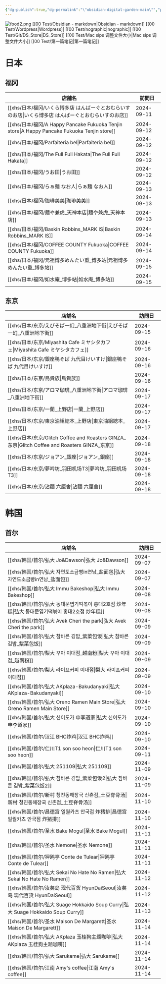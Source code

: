 ```yaml
---
{"dg-publish":true,"dg-permalink":"\"obsidian-digital-garden-main\"","permalink":"/\"obsidian-digital-garden-main\"/","tags":["garden","rednote","gardenEntry"],"updated":"2025-04-13T16:51:51.993+08:00"}
---
```


![food2.png](/img/user/Obsidian_garden/food2.png)
[[00 Test/Obsidian - markdown\|Obsidian - markdown]]
[[00 Test/Wordpress\|Wordpress]]
[[00 Test/nographic\|nographic]]
[[00 Test/Git/DS_Store\|DS_Store]]
[[00 Test/Mac sips 调整文件大小\|Mac sips 调整文件大小]]
[[00 Test/第一篇笔记\|第一篇笔记]]


# 日本
## 福冈
|店舗名|訪問日|
|------|------|
|[[xhs/日本/福冈/いくら博多店 はんばーぐとおむらいすのお店\|いくら博多店 はんばーぐとおむらいすのお店]]|2024-09-11|
|[[xhs/日本/福冈/A Happy Pancake Fukuoka Tenjin store\|A Happy Pancake Fukuoka Tenjin store]]|2024-09-12|
|[[xhs/日本/福冈/Parfaiteria bel\|Parfaiteria bel]]|2024-09-12|
|[[xhs/日本/福冈/The Full Full Hakata\|The Full Full Hakata]]|2024-09-12|
|[[xhs/日本/福冈/うお田\|うお田]]|2024-09-12|
|[[xhs/日本/福冈/らぁ麺 なお人\|らぁ麺 なお人]]|2024-09-13|
|[[xhs/日本/福冈/珈琲美美\|珈琲美美]]|2024-09-13|
|[[xhs/日本/福冈/麺や兼虎_天神本店\|麺や兼虎_天神本店]]|2024-09-13|
|[[xhs/日本/福冈/Baskin Robbins_MARK IS\|Baskin Robbins_MARK IS]]|2024-09-14|
|[[xhs/日本/福冈/COFFEE COUNTY Fukuoka\|COFFEE COUNTY Fukuoka]]|2024-09-14|
|[[xhs/日本/福冈/元祖博多めんたい重_博多站\|元祖博多めんたい重_博多站]]|2024-09-15|
|[[xhs/日本/福冈/如水庵_博多站\|如水庵_博多站]]|2024-09-15|



## 东京
|店舗名|訪問日|
|---|---|
|[[xhs/日本/东京/えびそば一幻_八重洲地下街\|えびそば一幻_八重洲地下街]]|2024-09-15|
|[[xhs/日本/东京/Miyashita Cafe ミヤシタカフェ\|Miyashita Cafe ミヤシタカフェ]]|2024-09-16|
|[[xhs/日本/东京/銀座鴨そば 九代目けいすけ\|銀座鴨そば 九代目けいすけ]]|2024-09-16|
|[[xhs/日本/东京/鳥貴族\|鳥貴族]]|2024-09-16|
|[[xhs/日本/东京/アロマ珈琲_八重洲地下街\|アロマ珈琲_八重洲地下街]]|2024-09-17|
|[[xhs/日本/东京/一蘭_上野店\|一蘭_上野店]]|2024-09-17|
|[[xhs/日本/东京/東京油組總本_上野店\|東京油組總本_上野店]]|2024-09-17|
|[[xhs/日本/东京/Glitch Coffee and Roasters GINZA_东京\|Glitch Coffee and Roasters GINZA_东京]]|2024-09-18|
|[[xhs/日本/东京/ジョアン_銀座\|ジョアン_銀座]]|2024-09-18|
|[[xhs/日本/东京/夢吟坊_羽田机场T3\|夢吟坊_羽田机场T3]]|2024-09-18|
|[[xhs/日本/东京/沾麵 六厘舍\|沾麵 六厘舍]]|2024-09-18|


# 韩国
## 首尔
| 店舗名                                   | 訪問日     |
| ------------------------------------------ | ---------- |
| [[xhs/韩国/首尔/弘大 Jo&Dawson\|弘大 Jo&Dawson]]                         | 2024-09-07 |
| [[xhs/韩国/首尔/弘大 자연도소금빵in연남_盐面包\|弘大 자연도소금빵in연남_盐面包]]         | 2024-09-07 |
| [[xhs/韩国/首尔/弘大 Immu Bakeshop\|弘大 Immu Bakeshop]]                     | 2024-09-08 |
| [[xhs/韩国/首尔/弘大 동대문엽기떡볶이 홍대2호점 炒年糕\|弘大 동대문엽기떡볶이 홍대2호점 炒年糕]] | 2024-09-08 |
| [[xhs/韩国/首尔/弘大 Avek Cheri the park\|弘大 Avek Cheri the park]]               | 2024-09-09 |
| [[xhs/韩国/首尔/弘大 참바른 김밥_紫菜包饭\|弘大 참바른 김밥_紫菜包饭]]              | 2024-09-09 |
| [[xhs/韩国/首尔/梨大 꾸아 이대점_越南粉\|梨大 꾸아 이대점_越南粉]]                | 2024-09-09 |
| [[xhs/韩国/首尔/梨大 라이프커피 이대점\|梨大 라이프커피 이대점]]                 | 2024-09-09 |
| [[xhs/韩国/首尔/弘大 AKplaza-Bakudanyaki\|弘大 AKplaza-Bakudanyaki]]               | 2024-09-10 |
| [[xhs/韩国/首尔/弘大 Oreno Ramen Main Store\|弘大 Oreno Ramen Main Store]]            | 2024-09-10 |
| [[xhs/韩国/首尔/弘大 신이도가 申李道家\|弘大 신이도가 申李道家]]                 | 2024-09-10 |
| [[xhs/韩国/首尔/汉江 BHC炸鸡\|汉江 BHC炸鸡]]                           | 2024-09-10 |
| [[xhs/韩国/首尔/仁川T1 son soo heon\|仁川T1 son soo heon]]                    | 2024-09-11 |
| [[xhs/韩国/首尔/弘大 251109\|弘大 251109]]                            | 2024-11-09 |
| [[xhs/韩国/首尔/弘大 참바른 김밥_紫菜包饭2\|弘大 참바른 김밥_紫菜包饭2]]             | 2024-11-09 |
| [[xhs/韩国/首尔/新村 청진동해장국 신촌점_土豆脊骨汤\|新村 청진동해장국 신촌점_土豆脊骨汤]]    | 2024-11-10 |
| [[xhs/韩国/首尔/昌德宫 일월카츠 안국점 炸猪排\|昌德宫 일월카츠 안국점 炸猪排]]          | 2024-11-10 |
| [[xhs/韩国/首尔/圣水 Bake Mogul\|圣水 Bake Mogul]]                        | 2024-11-11 |
| [[xhs/韩国/首尔/圣水 Nemone\|圣水 Nemone]]                            | 2024-11-11 |
| [[xhs/韩国/首尔/狎鸥亭 Conte de Tulear\|狎鸥亭 Conte de Tulear]]                 | 2024-11-11 |
| [[xhs/韩国/首尔/弘大 Sekai No Hate No Ramen\|弘大 Sekai No Hate No Ramen]]            | 2024-11-12 |
| [[xhs/韩国/首尔/汝矣岛 现代百货 HyunDaiSeoul\|汝矣岛 现代百货 HyunDaiSeoul]]                             | 2024-11-12 |
| [[xhs/韩国/首尔/弘大 Suage Hokkaido Soup Curry\|弘大 Suage Hokkaido Soup Curry]]         | 2024-11-13 |
| [[xhs/韩国/首尔/圣水 Maison De Margarett\|圣水 Maison De Margarett]]               | 2024-11-14 |
| [[xhs/韩国/首尔/弘大 AKplaza 玉桂狗主题咖啡\|弘大 AKplaza 玉桂狗主题咖啡]]                 | 2024-11-14 |
| [[xhs/韩国/首尔/弘大 Sarukame\|弘大 Sarukame]]                          | 2024-11-14 |
| [[xhs/韩国/首尔/江南 Amy's coffee\|江南 Amy's coffee]]                      | 2024-11-14 |

